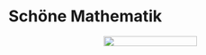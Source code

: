 # Schöne Mathematik

<p align="center"><img src="/units/unit12/tex/dd7fc1aeb480bd764b6893e36999e307.svg?invert_in_darkmode&sanitize=true" align=middle width=165.6456318pt height=18.51100845pt/></p>